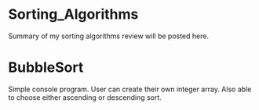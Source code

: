 # Sorting_Algorithms
Summary of my sorting algorithms review will be posted here.


# BubbleSort
 Simple console program. User can create their own integer array. Also able to choose either ascending or descending sort.
